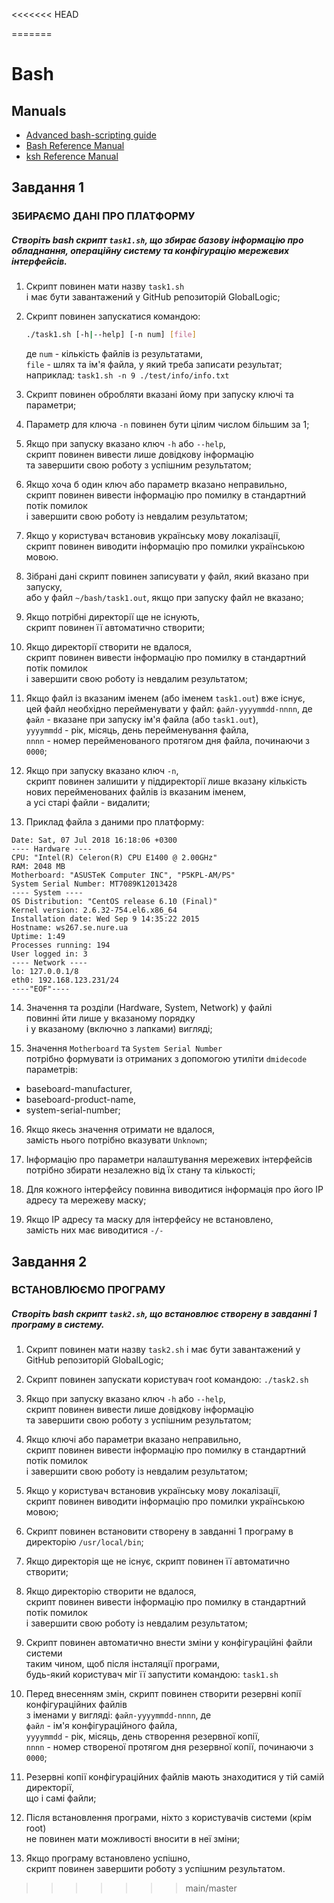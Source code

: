 <<<<<<< HEAD
 
=======
# Bash

## Manuals
- [Advanced bash-scripting guide](http://www.tldp.org/LDP/abs/html/index.html)
- [Bash Reference Manual](https://www.gnu.org/software/bash/manual/)
- [ksh Reference Manual](http://www.bolthole.com/solaris/ksh.html)


## Завдання 1

### ЗБИРАЄМО ДАНІ ПРО ПЛАТФОРМУ

##### Створіть bash скрипт `task1.sh`, що збирає базову інформацію про обладнання, операційну систему та конфігурацію мережевих інтерфейсів.

1. Скрипт повинен мати назву `task1.sh`  
   і має бути завантажений у GitHub репозиторій GlobalLogic;

2. Скрипт повинен запускатися командою:
   ```bash
   ./task1.sh [-h|--help] [-n num] [file]
   ```
   де `num` - кількість файлів із результатами,  
      `file` - шлях та ім'я файла, у який треба записати результат;  
   наприклад: `task1.sh -n 9 ./test/info/info.txt`

3. Скрипт повинен обробляти вказані йому при запуску ключі та параметри;

4. Параметр для ключа `-n` повинен бути цілим числом більшим за 1;

5. Якщо при запуску вказано ключ `-h` або `--help`,  
   скрипт повинен вивести лише довідкову інформацію  
   та завершити свою роботу з успішним результатом;

6. Якщо хоча б один ключ або параметр вказано неправильно,  
   скрипт повинен вивести інформацію про помилку в стандартний потік помилок  
   і завершити свою роботу із невдалим результатом;

7. Якщо у користувач встановив українську мову локалізації,  
   скрипт повинен виводити інформацію про помилки українською мовою.

8. Зібрані дані скрипт повинен записувати у файл, який вказано при запуску,  
   або у файл `~/bash/task1.out`, якщо при запуску файл не вказано;

9. Якщо потрібні директорії ще не існують,  
   скрипт повинен її автоматично створити;

10. Якщо директорії створити не вдалося,  
   скрипт повинен вивести інформацію про помилку в стандартний потік помилок  
   і завершити свою роботу із невдалим результатом;

11. Якщо файл із вказаним іменем (або іменем `task1.out`) вже існує,  
   цей файл необхідно перейменувати у файл: `файл-yyyymmdd-nnnn`, де  
   `файл` - вказане при запуску ім'я файла (або `task1.out`),  
   `yyyymmdd` - рік, місяць, день перейменування файла,  
   `nnnn` - номер перейменованого протягом дня файла, починаючи з `0000`;

12. Якщо при запуску вказано ключ `-n`,  
   скрипт повинен залишити у піддиректорії лише вказану кількість нових перейменованих файлів із вказаним іменем,  
   а усі старі файли - видалити;

13. Приклад файла з даними про платформу:
```
Date: Sat, 07 Jul 2018 16:18:06 +0300
---- Hardware ----
CPU: "Intel(R) Celeron(R) CPU E1400 @ 2.00GHz"
RAM: 2048 MB
Motherboard: "ASUSTeK Computer INC", "P5KPL-AM/PS"
System Serial Number: MT7089K12013428
---- System ----
OS Distribution: "CentOS release 6.10 (Final)"
Kernel version: 2.6.32-754.el6.x86_64
Installation date: Wed Sep 9 14:35:22 2015
Hostname: ws267.se.nure.ua
Uptime: 1:49
Processes running: 194
User logged in: 3
---- Network ----
lo: 127.0.0.1/8
eth0: 192.168.123.231/24
----"EOF"----
```

14. Значення та розділи (Hardware, System, Network) у файлі  
   повинні йти лише у вказаному порядку  
   і у вказаному (включно з лапками) вигляді;

15. Значення `Motherboard` та `System Serial Number`  
   потрібно формувати із отриманих з допомогою утиліти `dmidecode` параметрів:
   - baseboard-manufacturer,
   - baseboard-product-name,
   - system-serial-number;

16. Якщо якесь значення отримати не вдалося,  
   замість нього потрібно вказувати `Unknown`;

17. Інформацію про параметри налаштування мережевих інтерфейсів  
   потрібно збирати незалежно від їх стану та кількості;

18. Для кожного інтерфейсу повинна виводитися інформація про його IP адресу та мережеву маску;

19. Якщо IP адресу та маску для інтерфейсу не встановлено,  
   замість них має виводитися `-/-`


## Завдання 2

### ВСТАНОВЛЮЄМО ПРОГРАМУ

##### Створіть bash скрипт `task2.sh`, що встановлює створену в завданні 1 програму в систему.

1. Скрипт повинен мати назву `task2.sh`
   і має бути завантажений у GitHub репозиторій GlobalLogic;

2. Скрипт повинен запускати користувач root командою: `./task2.sh`

3. Якщо при запуску вказано ключ `-h` або `--help`,  
   скрипт повинен вивести лише довідкову інформацію  
   та завершити свою роботу з успішним результатом;

4. Якщо ключі або параметри вказано неправильно,  
   скрипт повинен вивести інформацію про помилку в стандартний потік помилок  
   і завершити свою роботу із невдалим результатом;

5. Якщо у користувач встановив українську мову локалізації,  
   скрипт повинен виводити інформацію про помилки українською мовою;

6. Скрипт повинен встановити створену в завданні 1 програму в директорію `/usr/local/bin`;

7. Якщо директорія ще не існує, скрипт повинен її автоматично створити;

8. Якщо директорію створити не вдалося,  
   скрипт повинен вивести інформацію про помилку в стандартний потік помилок  
   і завершити свою роботу із невдалим результатом;

9. Скрипт повинен автоматично внести зміни у конфігураційні файли системи  
   таким чином, щоб після інсталяції програми,  
   будь-який користувач міг її запустити командою: `task1.sh`

10. Перед внесенням змін, скрипт повинен створити резервні копії конфігураційних файлів  
   з іменами у вигляді: `файл-yyyymmdd-nnnn`, де  
   `файл` - ім'я конфігураційного файла,  
   `yyyymmdd` - рік, місяць, день створення резервної копії,  
   `nnnn` - номер створеної протягом дня резервної копії, починаючи з `0000`;

11. Резервні копії конфігураційних файлів мають знаходитися у тій самій директорії,  
   що і самі файли;

12. Після встановлення програми, ніхто з користувачів системи (крім root)  
   не повинен мати можливості вносити в неї зміни;

13. Якщо програму встановлено успішно,  
   скрипт повинен завершити роботу з успішним результатом.
>>>>>>> main/master
